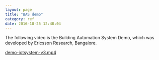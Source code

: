 ```yaml
---
layout: page
title: "BAS demo"
category: ref
date: 2016-10-25 12:40:04
---
```


The following video is the Building Automation System Demo, which was developed by Ericsson Research, Bangalore.

[demo-iotsystem-v3.mp4](../images/demo-iotsystem-v3.mp4)